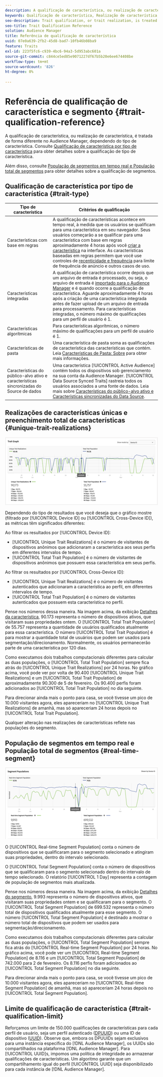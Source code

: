```yaml
---
description: A qualificação de característica, ou realização de característica, é tratada de forma diferente no Audience Manager, dependendo do tipo de característica. Consulte a tabela abaixo para obter informações detalhadas sobre a qualificação de características.
keywords: Qualificação de característica, Realização de característica, Realizações de característica única, UTR, Preenchimento de característica total, TTP
seo-description: Trait qualification, or trait realization, is treated differently in Audience Manager, depending on trait type. See the table below for detailed information on trait qualification.
seo-title: Trait Qualification Reference
solution: Audience Manager
title: Referência de qualificação de característica
uuid: 07e0a639-2fb2-45d8-bad7-10fb46b08ba9
feature: Traits
exl-id: 223f5fc6-c939-4bc6-94a3-5d953abc601a
source-git-commit: c844ce5ed85e9071227df67b5b20e6ee674408be
workflow-type: tm+mt
source-wordcount: '826'
ht-degree: 0%

---
```


# Referência de qualificação de característica e segmento {#trait-qualification-reference}

A qualificação de característica, ou realização de característica, é tratada de forma diferente no Audience Manager, dependendo do tipo de característica. Consulte [Qualificação de característica por tipo de característica](#trait-type) para obter detalhes sobre a qualificação de tipo de característica.

Além disso, consulte [População de segmentos em tempo real e População total de segmentos](#real-time-segment) para obter detalhes sobre a qualificação de segmentos.



## Qualificação de característica por tipo de característica {#trait-type}

| Tipo de característica | Critérios de qualificação |
|---|---|
| Características com base em regras | A qualificação de características acontece em tempo real, à medida que os usuários se qualificam para uma característica em seu navegador. Seus usuários começarão a se qualificar para uma característica com base em regras aproximadamente 4 horas após você [criar a característica](create-onboarded-rule-based-traits.md#create-rules-based-or-onboarded-traits) na interface. As características baseadas em regras permitem que você use controles de [recenticidade e frequência](../segments/recency-and-frequency.md) para limite de frequência de anúncio e outros casos de uso. |
| Características integradas | A qualificação de característica ocorre depois que um arquivo de entrada é processado, ou seja, o arquivo de entrada é [importado para o Audience Manager](../../faq/faq-inbound-data-ingestion.md) e é quando ocorre a qualificação de característica. Aguarde aproximadamente 4 horas após a criação de uma característica integrada antes de fazer upload de um arquivo de entrada para processamento. Para características integradas, o número máximo de qualificações para um perfil de usuário é 1. |
| Características algorítmicas | Para características algorítmicas, o número máximo de qualificações para um perfil de usuário é 1. |
| Características de pasta | Uma característica de pasta soma as qualificações de característica das características que contém. Leia [Características de Pasta: Sobre](about-folder-traits.md) para obter mais informações. |
| Características do público-alvo ativo e características sincronizadas do Source de dados | Uma característica [!UICONTROL Active Audience] contém todos os dispositivos sob gerenciamento na sua conta da Audience Manager. [!UICONTROL Data Source Synced Traits] rastreia todos os usuários associados a uma fonte de dados. Leia mais sobre [Características do público-alvo ativo e Características sincronizadas do Data Source](client-activity-synced-audience-traits.md). |

## Realizações de características únicas e preenchimento total de características {#unique-trait-realizations}

![realização de características exclusivas](assets/trait-graph.png)

Dependendo do tipo de resultados que você deseja que o gráfico mostre (filtrado por [!UICONTROL Device ID] ou [!UICONTROL Cross-Device ID]), as métricas têm significados diferentes:

Ao filtrar os resultados por [!UICONTROL Device ID]:

* [!UICONTROL Unique Trait Realizations] é o número de visitantes de dispositivos anônimos que adicionaram a característica aos seus perfis em diferentes intervalos de tempo.
* [!UICONTROL Total Trait Population] é o número de visitantes de dispositivos anônimos que possuem essa característica em seus perfis.

Ao filtrar os resultados por [!UICONTROL Cross-Device ID]:

* [!UICONTROL Unique Trait Realizations] é o número de visitantes autenticados que adicionaram a característica ao perfil, em diferentes intervalos de tempo.
* [!UICONTROL Total Trait Population] é o número de visitantes autenticados que possuem esta característica no perfil.

Pense nos números dessa maneira. Na imagem acima, da exibição [Detalhes da característica](../../features/traits/trait-details-page.md), 90.173 representa o número de dispositivos ativos, que visitaram suas propriedades ontem. O [!UICONTROL Total Trait Population] de 55.757 representa a quantidade de usuários qualificados atualmente para essa característica. O número [!UICONTROL Total Trait Population] é para mostrar a quantidade total de usuários que podem ser usados para segmentação/direcionamento. Normalmente, os usuários permanecerão parte de uma característica por 120 dias.

Como executamos dois trabalhos computacionais diferentes para calcular as duas populações, o [!UICONTROL Total Trait Population] sempre fica atrás do [!UICONTROL Unique Trait Realizations] por 24 horas. No gráfico acima, você pode ver por volta de 90.400 [!UICONTROL Unique Trait Realizations] e um [!UICONTROL Total Trait Population] de aproximadamente 90.300 de 5 de fevereiro. Os 90.400 perfis foram adicionados ao [!UICONTROL Total Trait Population] no dia seguinte.

Para direcionar ainda mais o ponto para casa, se você tivesse um pico de 10.000 visitantes agora, eles apareceriam no [!UICONTROL Unique Trait Realizations] de amanhã, mas só apareceriam 24 horas depois no [!UICONTROL Total Trait Population].

Qualquer alteração nas realizações de características reflete nas populações do segmento.

## População de segmentos em tempo real e População total de segmentos {#real-time-segment}

![realização de características exclusivas](assets/segment-graph.png)

O [!UICONTROL Real-time Segment Population] conta o número de dispositivos que se qualificaram para o segmento selecionado e atingiram suas propriedades, dentro do intervalo selecionado.

O [!UICONTROL Total Segment Population] conta o número de dispositivos que se qualificaram para o segmento selecionado dentro do intervalo de tempo selecionado. O relatório [!UICONTROL 1 Day] representa a contagem de população de segmentos mais atualizada.

Pense nos números dessa maneira. Na imagem acima, da exibição [Detalhes do segmento](../../features/segments/segment-summary-view.md), 9.993 representa o número de dispositivos ativos, que visitaram suas propriedades ontem e se qualificaram para o segmento. O [!UICONTROL Total Segment Population] de 699.532 representa o número total de dispositivos qualificados atualmente para esse segmento. O número [!UICONTROL Total Segment Population] é destinado a mostrar o número total de dispositivos que podem ser usados para segmentação/direcionamento.

Como executamos dois trabalhos computacionais diferentes para calcular as duas populações, o [!UICONTROL Total Segment Population] sempre fica atrás do [!UICONTROL Real-time Segment Population] por 24 horas. No gráfico acima, você pode ver um [!UICONTROL Real-time Segment Population] de 8.116 e um [!UICONTROL Total Segment Population] de 742.000 para 2 de fevereiro. Os 8.116 perfis foram adicionados ao [!UICONTROL Total Segment Population] no dia seguinte.

Para direcionar ainda mais o ponto para casa, se você tivesse um pico de 10.000 visitantes agora, eles apareceriam no [!UICONTROL Real-time Segment Population] de amanhã, mas só apareceriam 24 horas depois no [!UICONTROL Total Segment Population].

## Limite de qualificação de característica {#trait-qualification-limit}

Reforçamos um limite de 150.000 qualificações de características para cada perfil de usuário, seja um perfil autenticado ([DPUUID](../../reference/ids-in-aam.md)) ou uma ID de dispositivo ([UUID](../../reference/ids-in-aam.md)). Observe que, embora os DPUUIDs sejam exclusivos para uma instância específica do [!DNL Audience Manager], os UUIDs são compartilhados na plataforma [!DNL Audience Manager]. Para [!UICONTROL UUID]s, impomos uma política de integridade ao armazenar qualificações de características. Um algoritmo garante que um compartilhamento igual do perfil [!UICONTROL UUID] seja disponibilizado para cada instância de [!DNL Audience Manager].
